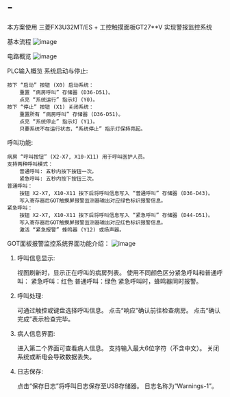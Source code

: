 # -
本方案使用 三菱FX3U32MT/ES + 工控触摸面板GT27**V 实现警报监控系统

基本流程
![image](https://github.com/Gfoxe/Ward-alarm-monitoring-on-plc/blob/main/系统流程图.png)


电路概览
![image](https://github.com/Gfoxe/Ward-alarm-monitoring-on-plc/blob/main/电路.png)

PLC输入概览
系统启动与停止:

    按下 “启动” 按钮 (X0) 启动系统：
        重置 “病房呼叫” 存储器 (D36-D51)。
        点亮 “系统运行” 指示灯 (Y0)。
    按下 “停止” 按钮 (X1) 关闭系统：
        重置所有 “病房呼叫” 存储器 (D36-D51)。
        点亮 “系统停止” 指示灯 (Y1)。
        只要系统不在运行状态，“系统停止” 指示灯保持亮起。

呼叫功能:

    病房 “呼叫按钮” (X2-X7, X10-X11) 用于呼叫医护人员。
    支持两种呼叫模式：
        普通呼叫: 五秒内按下按钮一次。
        紧急呼叫: 五秒内按下按钮三次。
    普通呼叫： 
        按钮 X2-X7, X10-X11 按下后将呼叫信息写入 “普通呼叫” 存储器 (D36-D43)。
        写入寄存器后GOT触摸屏报警监测器输出对应绿色标识报警信息。
    紧急呼叫：
        按钮 X2-X7, X10-X11 按下后将呼叫信息写入 “紧急呼叫” 存储器 (D44-D51)。
        写入寄存器后GOT触摸屏报警监测器输出对应红色标识报警信息。
        激活 “紧急报警” 蜂鸣器 (Y12) 或扬声器。


  GOT面板报警监控系统界面功能介绍：
![image](https://github.com/Gfoxe/Ward-alarm-monitoring-on-plc/blob/main/TEST.png)
1. 呼叫信息显示:

    视图刷新时，显示正在呼叫的病房列表。
    使用不同颜色区分紧急呼叫和普通呼叫：
        紧急呼叫：红色
        普通呼叫：绿色
    紧急呼叫时，蜂鸣器同时报警。

2. 呼叫处理:

    可通过触控或键盘选择呼叫信息。
    点击“响应”确认前往检查病房。
    点击“确认完成”表示检查完毕。

3. 病人信息界面:

    进入第二个界面可查看病人信息。
    支持输入最大6位字符（不含中文）。
    关闭系统或断电会导致数据丢失。

4. 日志保存:

    点击“保存日志”将呼叫日志保存至USB存储器。
    日志名称为“Warnings-1”。
